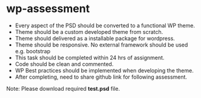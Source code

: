 # wp-assessment

- Every aspect of the PSD should be converted to a functional WP theme.
- Theme should be a custom developed theme from scratch.
- Theme should delivered as a installable package for wordpress.
- Theme should be responsive. No external framework should be used e.g. bootstrap
- This task should be completed within 24 hrs of assignment.
- Code should be clean and commented.
- WP Best practices should be implemented when developing the theme.
- After completing, need to share github link for following assessment. 

Note: Please download required **test.psd** file. 
